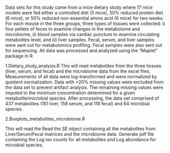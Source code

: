 Data sets for this study came from a mice dietary study where 17 mice models were fed either a controlled diet (5 mice), 50% reduced protein diet (6 mice), or 50% reduced non-essential amino acid (6 mice) for two weeks. For each mouse in the three groups, three types of tissues were collected: i) four pellets of feces to examine changes 
in the metabolome and microbiome, ii) blood samples via cardiac puncture to examine circulating metabolites level, and iii) liver samples. Fecal, serum, and liver samples were sent out for metabolomics profiling. Fecal samples were also sent out for sequencing. All data was processed and analyzed using the “Maplet” package in R.

1.Dietary_study_analysis.R
  This will read metabolites from the three tissues (liver, serum, and fecal) and the microbiome data from the excel files. Measurements of all data were log-transformed and were normalized by quotient normalization.  Data with >20% missing values were excluded from the data set to prevent artifact analysis. 
  The remaining missing values were imputed to the minimum concentration determined for a given metabolite/microbial species. After processing, the data set comprised of 437 metabolites (161 liver, 158 serum, and 118 fecal) and 64 microbial species. 

2.Boxplots_metabolites_microbiome.R

  This will read the Read the SE object containing all the metabolites from Liver/Serum/Fecal matrices and the microbiome data. Generate pdf file containing the Log ion counts for all metabolites and Log abundance for microbial species.
